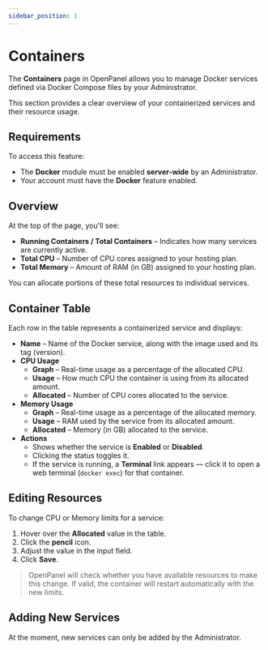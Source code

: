 ```yaml
---
sidebar_position: 1
---
```


# Containers

The **Containers** page in OpenPanel allows you to manage Docker services defined via Docker Compose files by your Administrator.

This section provides a clear overview of your containerized services and their resource usage.

## Requirements

To access this feature:

- The **Docker** module must be enabled **server-wide** by an Administrator.
- Your account must have the **Docker** feature enabled.

## Overview

At the top of the page, you'll see:

- **Running Containers / Total Containers** – Indicates how many services are currently active.
- **Total CPU** – Number of CPU cores assigned to your hosting plan.
- **Total Memory** – Amount of RAM (in GB) assigned to your hosting plan.

You can allocate portions of these total resources to individual services.

## Container Table

Each row in the table represents a containerized service and displays:

- **Name** – Name of the Docker service, along with the image used and its tag (version).
- **CPU Usage**  
  - **Graph** – Real-time usage as a percentage of the allocated CPU.  
  - **Usage** – How much CPU the container is using from its allocated amount.  
  - **Allocated** – Number of CPU cores allocated to the service.
- **Memory Usage**  
  - **Graph** – Real-time usage as a percentage of the allocated memory.  
  - **Usage** – RAM used by the service from its allocated amount.  
  - **Allocated** – Memory (in GB) allocated to the service.
- **Actions**  
  - Shows whether the service is **Enabled** or **Disabled**.  
  - Clicking the status toggles it.  
  - If the service is running, a **Terminal** link appears — click it to open a web terminal (`docker exec`) for that container.

## Editing Resources

To change CPU or Memory limits for a service:

1. Hover over the **Allocated** value in the table.
2. Click the **pencil** icon.
3. Adjust the value in the input field.
4. Click **Save**.

> OpenPanel will check whether you have available resources to make this change. If valid, the container will restart automatically with the new limits.

## Adding New Services

At the moment, new services can only be added by the Administrator.
